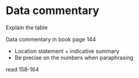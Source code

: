 # Data commentary



Explain the table

Data commentary in book page 144

- Location statement + indicative summary
- Be precise on the numbers when paraphrasing

read 158-164

